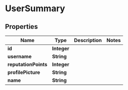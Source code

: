 

# UserSummary


## Properties

| Name | Type | Description | Notes |
|------------ | ------------- | ------------- | -------------|
|**id** | **Integer** |  |  |
|**username** | **String** |  |  |
|**reputationPoints** | **Integer** |  |  |
|**profilePicture** | **String** |  |  |
|**name** | **String** |  |  |



